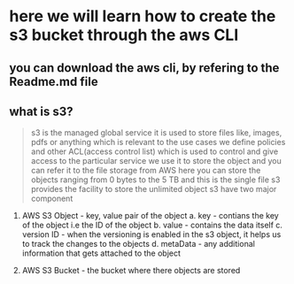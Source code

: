# here we will learn how to create the s3 bucket through the aws CLI

## you can download the aws cli, by refering to the Readme.md file

## what is s3?
> s3 is the managed global service 
> it is used to store files like, images, pdfs or anything which is relevant to the use cases
> we define policies and other ACL(access control list) which is used to control and give access to the particular service
> we use it to store the object and you can refer it to the file storage from AWS
> here you can store the objects ranging from 0 bytes to the 5 TB and this is the single file
> s3 provides the facility to store the unlimited object
> s3 have two major component
1. AWS S3 Object - key, value pair of the object
    a. key - contians the key of the object i.e the ID of the object 
    b. value - contains the data itself
    c. version ID - when the versioning is enabled in the s3 object, it helps us to track the changes to the objects
    d. metaData - any additional information that gets attached to the object

2. AWS S3 Bucket - the bucket where there objects are stored
